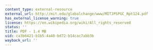 ```yaml
---
content_type: external-resource
external_url: http://mit.edu/globalchange/www/MITJPSPGC_Rpt124.pdf
has_external_license_warning: true
license: https://en.wikipedia.org/wiki/All_rights_reserved
status: ''
title: PDF - 1.4 MB
uid: ca3b6421-b1b5-4a48-bd72-b14cac7abb3b
wayback_url: ''
---
```

